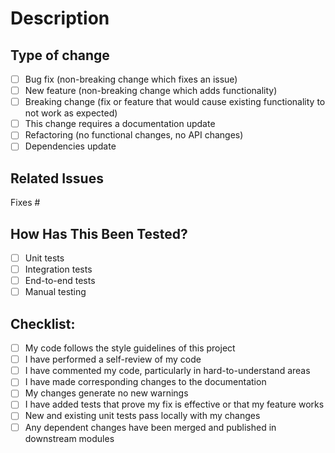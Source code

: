 # Description

<!--
Please provide a summary of the changes and the related issue.
Include relevant motivation and context, explaining why this change is necessary.
-->

## Type of change

<!--
Please delete options that are not relevant and/or add your own.
-->

- [ ] Bug fix (non-breaking change which fixes an issue)
- [ ] New feature (non-breaking change which adds functionality)
- [ ] Breaking change (fix or feature that would cause existing functionality to not work as expected)
- [ ] This change requires a documentation update
- [ ] Refactoring (no functional changes, no API changes)
- [ ] Dependencies update

## Related Issues

<!--
Link to the issues that are related to this PR.
Format: #<issue-number>
-->

Fixes #

## How Has This Been Tested?

<!--
Please describe the tests that you ran to verify your changes.
Provide instructions so reviewers can reproduce.
-->

- [ ] Unit tests
- [ ] Integration tests
- [ ] End-to-end tests
- [ ] Manual testing

## Checklist:

- [ ] My code follows the style guidelines of this project
- [ ] I have performed a self-review of my code
- [ ] I have commented my code, particularly in hard-to-understand areas
- [ ] I have made corresponding changes to the documentation
- [ ] My changes generate no new warnings
- [ ] I have added tests that prove my fix is effective or that my feature works
- [ ] New and existing unit tests pass locally with my changes
- [ ] Any dependent changes have been merged and published in downstream modules
